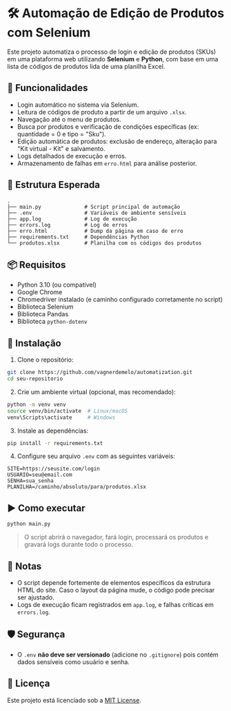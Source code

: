 # 🛠️ Automação de Edição de Produtos com Selenium

Este projeto automatiza o processo de login e edição de produtos (SKUs) em uma plataforma web utilizando **Selenium** e **Python**, com base em uma lista de códigos de produtos lida de uma planilha Excel.

## 🚀 Funcionalidades

- Login automático no sistema via Selenium.
- Leitura de códigos de produto a partir de um arquivo `.xlsx`.
- Navegação até o menu de produtos.
- Busca por produtos e verificação de condições específicas (ex: quantidade = 0 e tipo = "Sku").
- Edição automática de produtos: exclusão de endereço, alteração para "Kit virtual - Kit" e salvamento.
- Logs detalhados de execução e erros.
- Armazenamento de falhas em `erro.html` para análise posterior.

## 📁 Estrutura Esperada

```
.
├── main.py              # Script principal de automação
├── .env                 # Variáveis de ambiente sensíveis
├── app.log              # Log de execução
├── errors.log           # Log de erros
├── erro.html            # Dump da página em caso de erro
├── requirements.txt     # Dependências Python
└── produtos.xlsx        # Planilha com os códigos dos produtos
```

## 📦 Requisitos

- Python 3.10 (ou compatível)
- Google Chrome
- Chromedriver instalado (e caminho configurado corretamente no script)
- Biblioteca Selenium
- Biblioteca Pandas
- Biblioteca `python-dotenv`

## 🔧 Instalação

1. Clone o repositório:

```bash
git clone https://github.com/vagnerdemelo/automatization.git
cd seu-repositorio
```

2. Crie um ambiente virtual (opcional, mas recomendado):

```bash
python -m venv venv
source venv/bin/activate  # Linux/macOS
venv\Scripts\activate     # Windows
```

3. Instale as dependências:

```bash
pip install -r requirements.txt
```

4. Configure seu arquivo `.env` com as seguintes variáveis:

```dotenv
SITE=https://seusite.com/login
USUARIO=seu@email.com
SENHA=sua_senha
PLANILHA=/caminho/absoluto/para/produtos.xlsx
```

## ▶️ Como executar

```bash
python main.py
```

> O script abrirá o navegador, fará login, processará os produtos e gravará logs durante todo o processo.

## 📝 Notas

- O script depende fortemente de elementos específicos da estrutura HTML do site. Caso o layout da página mude, o código pode precisar ser ajustado.
- Logs de execução ficam registrados em `app.log`, e falhas críticas em `errors.log`.

## 🛡️ Segurança

- O `.env` **não deve ser versionado** (adicione no `.gitignore`) pois contém dados sensíveis como usuário e senha.

## 📄 Licença

Este projeto está licenciado sob a [MIT License](LICENSE).
